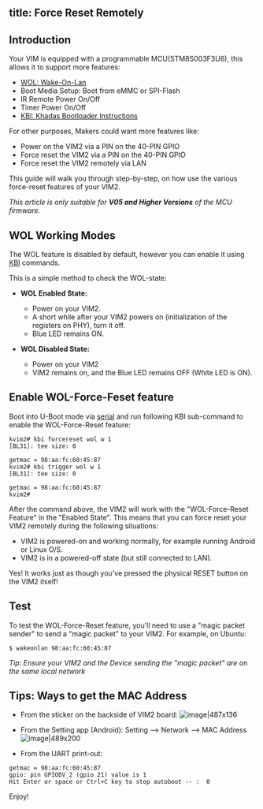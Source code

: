 title: Force Reset Remotely
---

## Introduction
Your VIM is equipped with a programmable MCU(STM8S003F3U6), this allows it to support more features:
* [WOL: Wake-On-Lan](/android/vim2/Wol.html)
* Boot Media Setup: Boot from eMMC or SPI-Flash
* IR Remote Power On/Off
* Timer Power On/Off
* [KBI: Khadas Bootloader Instructions](/android/vim2/KbiGuidance.html)

For other purposes, Makers could want more features like:
* Power on the VIM2 via a PIN on the 40-PIN GPIO
* Force reset the VIM2 via a PIN on the 40-PIN GPIO
* Force reset the VIM2 remotely via LAN

This guide will walk you through step-by-step, on how use the various force-reset features of your VIM2.

*This article is only suitable for **V05 and Higher Versions** of the MCU firmware.*

## WOL Working Modes
The WOL feature is disabled by default, however you can enable it using [KBI](/android/vim2/KbiGuidance.html) commands.

This is a simple method to check the WOL-state:

* **WOL Enabled State:**
  * Power on your VIM2.
  * A short while after your VIM2 powers on (initialization of the registers on PHY), turn it off.
  * Blue LED remains ON.

* **WOL Disabled State:**
  * Power on your VIM2
  * VIM2 remains on, and the Blue LED remains OFF (White LED is ON).

## Enable WOL-Force-Feset feature
Boot into U-Boot mode via [serial](/android/vim2/SetupSerialTool.html) and run following KBI sub-command to enable the WOL-Force-Reset feature:
```
kvim2# kbi forcereset wol w 1
[BL31]: tee size: 0

getmac = 98:aa:fc:60:45:87
kvim2# kbi trigger wol w 1
[BL31]: tee size: 0

getmac = 98:aa:fc:60:45:87
kvim2#
```
After the command above, the VIM2 will work with the "WOL-Force-Reset Feature" in the "Enabled State". This means that you can force reset your VIM2 remotely during the following situations:
* VIM2 is powered-on and working normally, for example running Android or Linux O/S.
* VIM2 is in a powered-off state (but still connected to LAN).

Yes! It works just as though you've pressed the physical RESET button on the VIM2 itself!

## Test
To test the WOL-Force-Reset feature, you'll need to use a "magic packet sender" to send a "magic packet" to your VIM2. For example, on Ubuntu:
```
$ wakeonlan 98:aa:fc:60:45:87
```

*Tip: Ensure your VIM2 and the Device sending the "magic packet" are on the same local network*

## Tips: Ways to get the MAC Address
* From the sticker on the backside of VIM2 board:
![image|487x136](/android/images/vim2/vim2_mac.jpg)

* From the Setting app (Android): Setting --> Network --> MAC Address
![image|489x200](/android/images/vim2/vim2_android_mac.jpg)

* From the UART print-out:
```
getmac = 98:aa:fc:60:45:87
gpio: pin GPIODV_2 (gpio 21) value is 1
Hit Enter or space or Ctrl+C key to stop autoboot -- :  0 
```

Enjoy!
